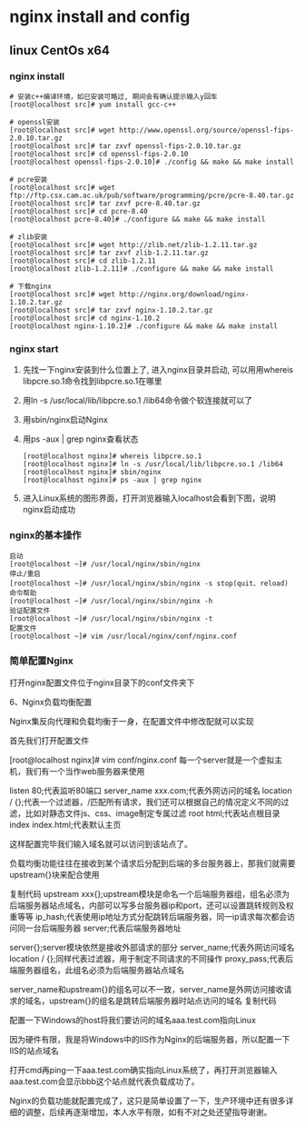 # nginx install and config

## linux CentOs x64

### nginx install

   ```shell
   # 安装c++编译环境，如已安装可略过, 期间会有确认提示输入y回车
   [root@localhost src]# yum install gcc-c++

   # openssl安装
   [root@localhost src]# wget http://www.openssl.org/source/openssl-fips-2.0.10.tar.gz
   [root@localhost src]# tar zxvf openssl-fips-2.0.10.tar.gz
   [root@localhost src]# cd openssl-fips-2.0.10
   [root@localhost openssl-fips-2.0.10]# ./config && make && make install

   # pcre安装
   [root@localhost src]# wget ftp://ftp.csx.cam.ac.uk/pub/software/programming/pcre/pcre-8.40.tar.gz
   [root@localhost src]# tar zxvf pcre-8.40.tar.gz
   [root@localhost src]# cd pcre-8.40
   [root@localhost pcre-8.40]# ./configure && make && make install

   # zlib安装
   [root@localhost src]# wget http://zlib.net/zlib-1.2.11.tar.gz
   [root@localhost src]# tar zxvf zlib-1.2.11.tar.gz
   [root@localhost src]# cd zlib-1.2.11
   [root@localhost zlib-1.2.11]# ./configure && make && make install

   # 下载nginx
   [root@localhost src]# wget http://nginx.org/download/nginx-1.10.2.tar.gz
   [root@localhost src]# tar zxvf nginx-1.10.2.tar.gz
   [root@localhost src]# cd nginx-1.10.2
   [root@localhost nginx-1.10.2]# ./configure && make && make install

   ```

### nginx start

1. 先找一下nginx安装到什么位置上了, 进入nginx目录并启动, 可以用用whereis libpcre.so.1命令找到libpcre.so.1在哪里
2. 用ln -s /usr/local/lib/libpcre.so.1 /lib64命令做个软连接就可以了
3. 用sbin/nginx启动Nginx
4. 用ps -aux | grep nginx查看状态

   ```shell
   [root@localhost nginx]# whereis libpcre.so.1
   [root@localhost nginx]# ln -s /usr/local/lib/libpcre.so.1 /lib64
   [root@localhost nginx]# sbin/nginx
   [root@localhost nginx]# ps -aux | grep nginx 
   ```

5. 进入Linux系统的图形界面，打开浏览器输入localhost会看到下图，说明nginx启动成功

### nginx的基本操作

   ```shell
   启动
   [root@localhost ~]# /usr/local/nginx/sbin/nginx
   停止/重启
   [root@localhost ~]# /usr/local/nginx/sbin/nginx -s stop(quit、reload)
   命令帮助
   [root@localhost ~]# /usr/local/nginx/sbin/nginx -h
   验证配置文件
   [root@localhost ~]# /usr/local/nginx/sbin/nginx -t
   配置文件
   [root@localhost ~]# vim /usr/local/nginx/conf/nginx.conf
   ```

### 简单配置Nginx

打开nginx配置文件位于nginx目录下的conf文件夹下

6、Nginx负载均衡配置

 Nginx集反向代理和负载均衡于一身，在配置文件中修改配就可以实现

首先我们打开配置文件

[root@localhost nginx]# vim conf/nginx.conf
 每一个server就是一个虚拟主机，我们有一个当作web服务器来使用

listen 80;代表监听80端口
server_name xxx.com;代表外网访问的域名
location / {};代表一个过滤器，/匹配所有请求，我们还可以根据自己的情况定义不同的过滤，比如对静态文件js、css、image制定专属过滤
root html;代表站点根目录
index index.html;代表默认主页

这样配置完毕我们输入域名就可以访问到该站点了。

负载均衡功能往往在接收到某个请求后分配到后端的多台服务器上，那我们就需要upstream{}块来配合使用

复制代码
upstream xxx{};upstream模块是命名一个后端服务器组，组名必须为后端服务器站点域名，内部可以写多台服务器ip和port，还可以设置跳转规则及权重等等
ip_hash;代表使用ip地址方式分配跳转后端服务器，同一ip请求每次都会访问同一台后端服务器
server;代表后端服务器地址

server{};server模块依然是接收外部请求的部分
server_name;代表外网访问域名
location / {};同样代表过滤器，用于制定不同请求的不同操作
proxy_pass;代表后端服务器组名，此组名必须为后端服务器站点域名

server_name和upstream{}的组名可以不一致，server_name是外网访问接收请求的域名，upstream{}的组名是跳转后端服务器时站点访问的域名
复制代码
 

配置一下Windows的host将我们要访问的域名aaa.test.com指向Linux



因为硬件有限，我是将Windows中的IIS作为Nginx的后端服务器，所以配置一下IIS的站点域名



打开cmd再ping一下aaa.test.com确实指向Linux系统了，再打开浏览器输入aaa.test.com会显示bbb这个站点就代表负载成功了。



Nginx的负载功能就配置完成了，这只是简单设置了一下，生产环境中还有很多详细的调整，后续再逐渐增加，本人水平有限，如有不对之处还望指导谢谢。

  